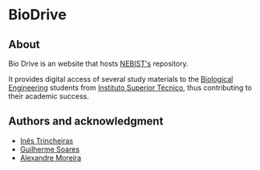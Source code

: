 # BioDrive

## About

Bio Drive is an website that hosts <a href="http://neb.ist.utl.pt/~neb.daemon/site/">NEBIST's</a> repository.

It provides digital access of several study materials to the <a href="https://tecnico.ulisboa.pt/pt/ensino/cursos/licenciaturas/engenharia-biologica/">Biological Engineering</a>  students from <a href="https://tecnico.ulisboa.pt/pt/">Instituto Superior Técnico</a>, thus contributing to their academic success.


## Authors and acknowledgment
* <a href="https://github.com/nestrincheiras">Inês Trincheiras</a>
* <a href="https://github.com/guilhas07">Guilherme Soares</a>
* <a href="">Alexandre Moreira</a>

